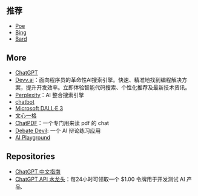 ## 推荐

- [Poe](https://poe.com/)
- [Bing](https://web.skype.com/)
- [Bard](https://bard.google.com/)

## More

- [ChatGPT](https://chat.openai.com/)
- [Devv.ai](https://devv.ai)：面向程序员的革命性AI搜索引擎。快速、精准地找到编程解决方案，提升开发效率。立即体验智能代码搜索、个性化推荐及最新技术资讯。
- [Perplexity](https://www.perplexity.ai/)：AI 整合搜索引擎
- [chatbot](https://chat.chatbot.sex/chat/)
- [Microsoft DALL·E 3](https://www.bing.com/images/create)
- [文心一格](https://yige.baidu.com/)
- [ChatPDF](https://www.chatpdf.com/)：一个专门用来读 pdf 的 chat
- [Debate Devil](https://www.debate-devil.com/en): 一个 AI 辩论练习应用
- [AI Playground](https://play.vercel.ai/)

## Repositories

- [ChatGPT 中文指南](https://github.com/yzfly/awesome-chatgpt-zh)
- [ChatGPT API 水龙头](https://faucet.openkey.cloud/)：每24小时可领取一个 $1.00 令牌用于开发测试 AI 产品.
